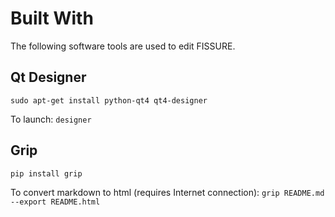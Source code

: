 # Built With

The following software tools are used to edit FISSURE.

## Qt Designer

```
sudo apt-get install python-qt4 qt4-designer
```
To launch: `designer`

## Grip

```
pip install grip
```
To convert markdown to html (requires Internet connection): `grip README.md --export README.html`
